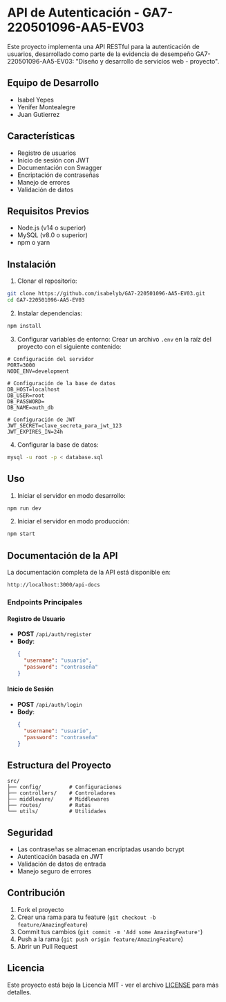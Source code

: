 # API de Autenticación - GA7-220501096-AA5-EV03

Este proyecto implementa una API RESTful para la autenticación de usuarios, desarrollado como parte de la evidencia de desempeño GA7-220501096-AA5-EV03: "Diseño y desarrollo de servicios web - proyecto".

## Equipo de Desarrollo
- Isabel Yepes
- Yenifer Montealegre
- Juan Gutierrez

## Características

- Registro de usuarios
- Inicio de sesión con JWT
- Documentación con Swagger
- Encriptación de contraseñas
- Manejo de errores
- Validación de datos

## Requisitos Previos

- Node.js (v14 o superior)
- MySQL (v8.0 o superior)
- npm o yarn

## Instalación

1. Clonar el repositorio:
```bash
git clone https://github.com/isabelyb/GA7-220501096-AA5-EV03.git
cd GA7-220501096-AA5-EV03
```

2. Instalar dependencias:
```bash
npm install
```

3. Configurar variables de entorno:
Crear un archivo `.env` en la raíz del proyecto con el siguiente contenido:
```env
# Configuración del servidor
PORT=3000
NODE_ENV=development

# Configuración de la base de datos
DB_HOST=localhost
DB_USER=root
DB_PASSWORD=
DB_NAME=auth_db

# Configuración de JWT
JWT_SECRET=clave_secreta_para_jwt_123
JWT_EXPIRES_IN=24h
```

4. Configurar la base de datos:
```bash
mysql -u root -p < database.sql
```

## Uso

1. Iniciar el servidor en modo desarrollo:
```bash
npm run dev
```

2. Iniciar el servidor en modo producción:
```bash
npm start
```

## Documentación de la API

La documentación completa de la API está disponible en:
```
http://localhost:3000/api-docs
```

### Endpoints Principales

#### Registro de Usuario
- **POST** `/api/auth/register`
- **Body**:
  ```json
  {
    "username": "usuario",
    "password": "contraseña"
  }
  ```

#### Inicio de Sesión
- **POST** `/api/auth/login`
- **Body**:
  ```json
  {
    "username": "usuario",
    "password": "contraseña"
  }
  ```

## Estructura del Proyecto

```
src/
├── config/         # Configuraciones
├── controllers/    # Controladores
├── middleware/     # Middlewares
├── routes/         # Rutas
└── utils/          # Utilidades
```

## Seguridad

- Las contraseñas se almacenan encriptadas usando bcrypt
- Autenticación basada en JWT
- Validación de datos de entrada
- Manejo seguro de errores

## Contribución

1. Fork el proyecto
2. Crear una rama para tu feature (`git checkout -b feature/AmazingFeature`)
3. Commit tus cambios (`git commit -m 'Add some AmazingFeature'`)
4. Push a la rama (`git push origin feature/AmazingFeature`)
5. Abrir un Pull Request

## Licencia

Este proyecto está bajo la Licencia MIT - ver el archivo [LICENSE](LICENSE) para más detalles.